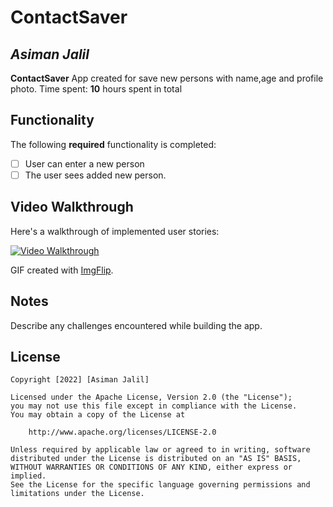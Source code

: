 # ContactSaver

## *Asiman Jalil*

**ContactSaver** App created for save new persons with name,age and profile photo.
Time spent: **10** hours spent in total

## Functionality 

The following **required** functionality is completed:

* [ ] User can enter a new person
* [ ] The user sees added new person. 

## Video Walkthrough

Here's a walkthrough of implemented user stories:

<a href="https://imgflip.com/gif/67z9wy" ><img src='https://i.imgflip.com/67z9wy.gif' title='Video Walkthrough' width='' alt='Video Walkthrough' />  </a>

GIF created with [ImgFlip](https://imgflip.com/).

## Notes

Describe any challenges encountered while building the app.

## License

    Copyright [2022] [Asiman Jalil]

    Licensed under the Apache License, Version 2.0 (the "License");
    you may not use this file except in compliance with the License.
    You may obtain a copy of the License at

        http://www.apache.org/licenses/LICENSE-2.0

    Unless required by applicable law or agreed to in writing, software
    distributed under the License is distributed on an "AS IS" BASIS,
    WITHOUT WARRANTIES OR CONDITIONS OF ANY KIND, either express or implied.
    See the License for the specific language governing permissions and
    limitations under the License.
